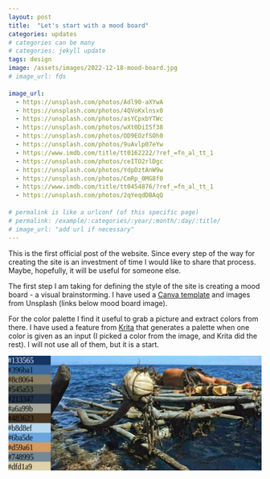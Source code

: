 ```yaml
---
layout: post
title:  "Let's start with a mood board"
categories: updates
# categories can be many
# categories: jekyll update
tags: design
image: /assets/images/2022-12-18-mood-board.jpg
# image_url: fds

image_url: 
  - https://unsplash.com/photos/Adl90-aXYwA
  - https://unsplash.com/photos/4QVoKxlnsx0
  - https://unsplash.com/photos/asYCpxbYTWc
  - https://unsplash.com/photos/wXt0DiISf38
  - https://unsplash.com/photos/OD9EOzfSOh0
  - https://unsplash.com/photos/9uAvlp07eYw
  - https://www.imdb.com/title/tt0162222/?ref_=fn_al_tt_1
  - https://unsplash.com/photos/ceITO2rlDgc
  - https://unsplash.com/photos/YdpDztAnW9w
  - https://unsplash.com/photos/CmRp_0MG8f0
  - https://www.imdb.com/title/tt0454876/?ref_=fn_al_tt_1
  - https://unsplash.com/photos/2qYeqdDBAqQ

# permalink is like a urlconf (of this specific page)
# permalink: /example/:categories/:year/:month/:day/:title/
# image_url: "add url if necessary"
---
```


This is the first official post of the website. Since every step of the way for creating the site is an investment of time I would like to share that process. Maybe, hopefully, it will be useful for someone else.

The first step I am taking for defining the style of the site is creating a mood board - a visual brainstorming. I have used a [Canva template](https://www.canva.com/templates/EAFNpzGyfnE-cream-modern-aesthetic-feminine-tender-mood-board-photo-collage/) and images from Unsplash (links below mood board image). 

For the color palette I find it useful to grab a picture and extract colors from there. I have used a feature from [Krita](https://krita.org/en/) that generates a palette when one color is given as an input (I picked a color from the image, and Krita did the rest). I will not use all of them, but it is a start.

![](/assets/images/2022-12-18-palette.jpg)
